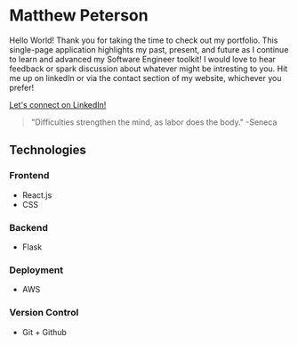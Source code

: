 # Matthew Peterson

Hello World! Thank you for taking the time to check out my portfolio. This single-page application highlights my past, present, and future as I continue to learn and advanced my Software Engineer toolkit! I would love to hear feedback or spark discussion about whatever might be intresting to you. Hit me up on linkedIn or via the contact section of my website, whichever you prefer!

[Let's connect on LinkedIn!](https://www.linkedin.com/in/matthew-peterson-tech/)

>"Difficulties strengthen the mind, as labor does the body." -Seneca

## Technologies

### Frontend
- React.js
- CSS

### Backend
- Flask

### Deployment
- AWS

### Version Control
- Git + Github

